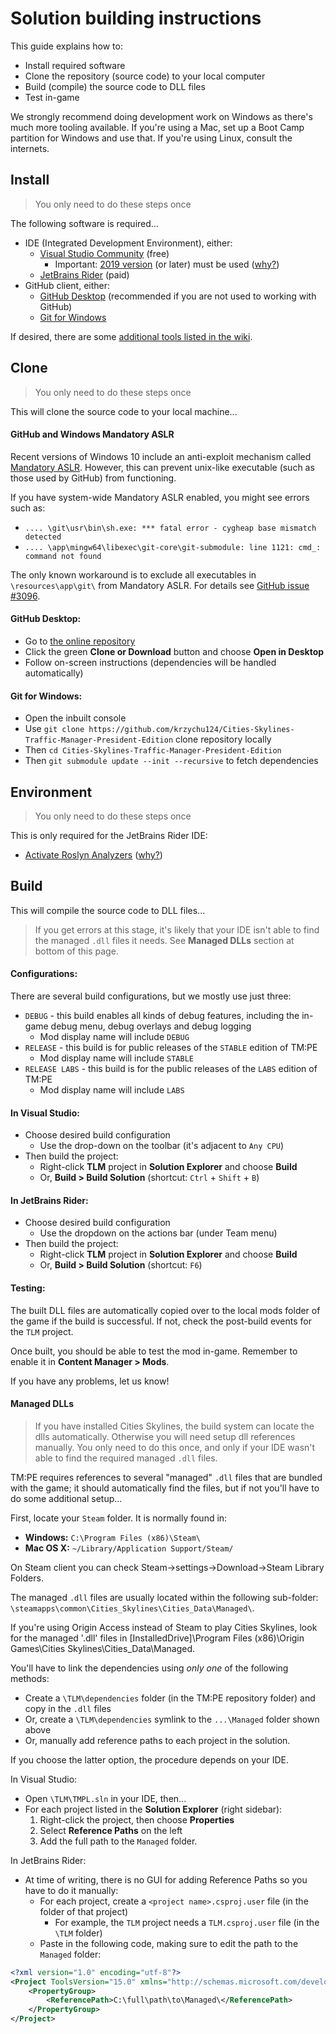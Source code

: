 # Solution building instructions

This guide explains how to:

* Install required software
* Clone the repository (source code) to your local computer
* Build (compile) the source code to DLL files
* Test in-game

We strongly recommend doing development work on Windows as there's much more tooling available. If you're using a Mac, set up a Boot Camp partition for Windows and use that. If you're using Linux, consult the internets.

## Install

> You only need to do these steps once

The following software is required...

* IDE (Integrated Development Environment), either:
    * [Visual Studio Community](https://visualstudio.microsoft.com/vs/) (free)
        * Important: [2019 version](https://docs.microsoft.com/en-us/visualstudio/releases/2019/release-notes) (or later) must be used ([why?](https://github.com/krzychu124/Cities-Skylines-Traffic-Manager-President-Edition/pull/463))
    * [JetBrains Rider](https://www.jetbrains.com/rider/) (paid)
* GitHub client, either:
    * [GitHub Desktop](https://desktop.github.com/) (recommended if you are not used to working with GitHub)
    * [Git for Windows](https://gitforwindows.org/)

If desired, there are some [additional tools listed in the wiki](https://github.com/krzychu124/Cities-Skylines-Traffic-Manager-President-Edition/wiki/Dev-Tools).

## Clone

> You only need to do these steps once

This will clone the source code to your local machine...

#### GitHub and Windows Mandatory ASLR

Recent versions of Windows 10 include an anti-exploit mechanism called [Mandatory ASLR](https://msrc-blog.microsoft.com/2017/11/21/clarifying-the-behavior-of-mandatory-aslr/). However, this can prevent unix-like executable (such as those used by GitHub) from functioning.

If you have system-wide Mandatory ASLR enabled, you might see errors such as:

* `.... \git\usr\bin\sh.exe: *** fatal error - cygheap base mismatch detected`
* `.... \app\mingw64\libexec\git-core\git-submodule: line 1121: cmd_: command not found`

The only known workaround is to exclude all executables in `\resources\app\git\` from Mandatory ASLR. For details see [GitHub issue #3096](https://github.com/desktop/desktop/issues/3096#issuecomment-529138491).

#### GitHub Desktop:

* Go to [the online repository](https://github.com/krzychu124/Cities-Skylines-Traffic-Manager-President-Edition)
* Click the green **Clone or Download** button and choose **Open in Desktop**
* Follow on-screen instructions (dependencies will be handled automatically)

#### Git for Windows:

* Open the inbuilt console
* Use `git clone https://github.com/krzychu124/Cities-Skylines-Traffic-Manager-President-Edition` clone repository locally
* Then `cd Cities-Skylines-Traffic-Manager-President-Edition`
* Then `git submodule update --init --recursive` to fetch dependencies

## Environment

> You only need to do these steps once

This is only required for the JetBrains Rider IDE:

* [Activate Roslyn Analyzers](https://www.jetbrains.com/help/rider/Settings_Roslyn_Analyzers.html) ([why?](https://github.com/krzychu124/Cities-Skylines-Traffic-Manager-President-Edition/pull/463))

## Build

This will compile the source code to DLL files...

> If you get errors at this stage, it's likely that your IDE isn't able to find the managed `.dll` files it needs. See **Managed DLLs** section at bottom of this page.

#### Configurations:

There are several build configurations, but we mostly use just three:

* `DEBUG` - this build enables all kinds of debug features, including the in-game debug menu, debug overlays and debug logging
    * Mod display name will include `DEBUG`
* `RELEASE` - this build is for public releases of the `STABLE` edition of TM:PE
    * Mod display name will include `STABLE`
* `RELEASE LABS` - this build is for the public releases of the `LABS` edition of TM:PE
    * Mod display name will include `LABS`

#### In Visual Studio:

* Choose desired build configuration
    * Use the drop-down on the toolbar (it's adjacent to `Any CPU`)
* Then build the project:
   * Right-click **TLM** project in **Solution Explorer** and choose **Build**
   * Or, **Build > Build Solution** (shortcut: `Ctrl` + `Shift` + `B`)

#### In JetBrains Rider:

* Choose desired build configuration
    * Use the dropdown on the actions bar (under Team menu)
* Then build the project:
   * Right-click **TLM** project in **Solution Explorer** and choose **Build**
   * Or, **Build > Build Solution** (shortcut: `F6`)

#### Testing:

The built DLL files are automatically copied over to the local mods folder of the game if the build is successful. If not, check the post-build events for the `TLM` project.

Once built, you should be able to test the mod in-game. Remember to enable it in **Content Manager > Mods**.

If you have any problems, let us know!

#### Managed DLLs

> If you have installed Cities Skylines, the build system can locate the dlls automatically. Otherwise you will need setup dll references manually. You only need to do this once, and only if your IDE wasn't able to find the required managed `.dll` files.

TM:PE requires references to several "managed" `.dll` files that are bundled with the game; it should automatically find the files, but if not you'll have to do some additional setup...

First, locate your `Steam` folder. It is normally found in:

* **Windows:** `C:\Program Files (x86)\Steam\`
* **Mac OS X:** `~/Library/Application Support/Steam/`

On Steam client you can check Steam->settings->Download->Steam Library Folders.

The managed `.dll` files are usually located within the following sub-folder: `\steamapps\common\Cities_Skylines\Cities_Data\Managed\`.

If you're using Origin Access instead of Steam to play Cities Skylines, look for the managed '.dll' files in [InstalledDrive]\Program Files (x86)\Origin Games\Cities Skylines\Cities_Data\Managed.

You'll have to link the dependencies using _only one_ of the following methods:

* Create a `\TLM\dependencies` folder (in the TM:PE repository folder) and copy in the `.dll` files
* Or, create a `\TLM\dependencies` symlink to the `...\Managed` folder shown above
* Or, manually add reference paths to each project in the solution.

If you choose the latter option, the procedure depends on your IDE.

In Visual Studio:

* Open `\TLM\TMPL.sln` in your IDE, then...
* For each project listed in the **Solution Explorer** (right sidebar):
    1. Right-click the project, then choose **Properties**
    2. Select **Reference Paths** on the left
    3. Add the full path to the `Managed` folder.

In JetBrains Rider:

* At time of writing, there is no GUI for adding Reference Paths so you have to do it manually:
    * For each project, create a `<project name>.csproj.user` file (in the folder of that project)
        * For example, the `TLM` project needs a `TLM.csproj.user` file (in the `\TLM` folder)
    * Paste in the following code, making sure to edit the path to the `Managed` folder:
```xml
<?xml version="1.0" encoding="utf-8"?>
<Project ToolsVersion="15.0" xmlns="http://schemas.microsoft.com/developer/msbuild/2003">
    <PropertyGroup>
        <ReferencePath>C:\full\path\to\Managed\</ReferencePath>
    </PropertyGroup>
</Project>
```
